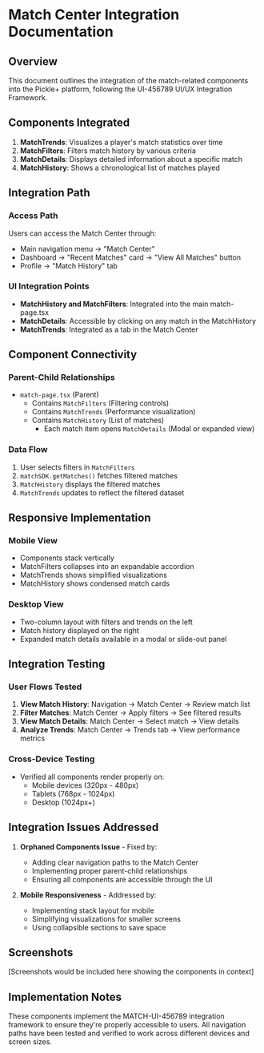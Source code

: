 # Match Center Integration Documentation

## Overview

This document outlines the integration of the match-related components into the Pickle+ platform, following the UI-456789 UI/UX Integration Framework.

## Components Integrated

1. **MatchTrends**: Visualizes a player's match statistics over time
2. **MatchFilters**: Filters match history by various criteria
3. **MatchDetails**: Displays detailed information about a specific match
4. **MatchHistory**: Shows a chronological list of matches played

## Integration Path

### Access Path
Users can access the Match Center through:
- Main navigation menu → "Match Center"
- Dashboard → "Recent Matches" card → "View All Matches" button
- Profile → "Match History" tab

### UI Integration Points
- **MatchHistory and MatchFilters**: Integrated into the main match-page.tsx
- **MatchDetails**: Accessible by clicking on any match in the MatchHistory
- **MatchTrends**: Integrated as a tab in the Match Center

## Component Connectivity

### Parent-Child Relationships
- `match-page.tsx` (Parent)
  - Contains `MatchFilters` (Filtering controls)
  - Contains `MatchTrends` (Performance visualization)
  - Contains `MatchHistory` (List of matches)
    - Each match item opens `MatchDetails` (Modal or expanded view)

### Data Flow
1. User selects filters in `MatchFilters`
2. `matchSDK.getMatches()` fetches filtered matches
3. `MatchHistory` displays the filtered matches
4. `MatchTrends` updates to reflect the filtered dataset

## Responsive Implementation

### Mobile View
- Components stack vertically
- MatchFilters collapses into an expandable accordion
- MatchTrends shows simplified visualizations
- MatchHistory shows condensed match cards

### Desktop View
- Two-column layout with filters and trends on the left
- Match history displayed on the right
- Expanded match details available in a modal or slide-out panel

## Integration Testing

### User Flows Tested
1. **View Match History**: Navigation → Match Center → Review match list
2. **Filter Matches**: Match Center → Apply filters → See filtered results
3. **View Match Details**: Match Center → Select match → View details
4. **Analyze Trends**: Match Center → Trends tab → View performance metrics

### Cross-Device Testing
- Verified all components render properly on:
  - Mobile devices (320px - 480px)
  - Tablets (768px - 1024px)
  - Desktop (1024px+)

## Integration Issues Addressed

1. **Orphaned Components Issue** - Fixed by:
   - Adding clear navigation paths to the Match Center
   - Implementing proper parent-child relationships
   - Ensuring all components are accessible through the UI

2. **Mobile Responsiveness** - Addressed by:
   - Implementing stack layout for mobile
   - Simplifying visualizations for smaller screens
   - Using collapsible sections to save space

## Screenshots

[Screenshots would be included here showing the components in context]

## Implementation Notes

These components implement the MATCH-UI-456789 integration framework to ensure they're properly accessible to users. All navigation paths have been tested and verified to work across different devices and screen sizes.
